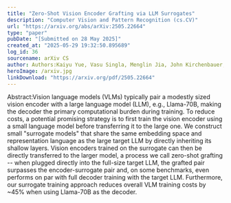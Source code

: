 ```yaml
---
title: "Zero-Shot Vision Encoder Grafting via LLM Surrogates"
description: "Computer Vision and Pattern Recognition (cs.CV)"
url: "https://arxiv.org/abs/arXiv:2505.22664"
type: "paper"
pubDate: "[Submitted on 28 May 2025]"
created_at: "2025-05-29 19:32:50.895689"
log_id: 36
sourcename: arXiv CS
author: Authors:Kaiyu Yue, Vasu Singla, Menglin Jia, John Kirchenbauer, Rifaa Qadri, Zikui Cai, Abhinav Bhatele, Furong Huang, Tom Goldstein
heroImage: /arxiv.jpg
linkDownload: "https://arxiv.org/pdf/2505.22664"
---
```


Abstract:Vision language models (VLMs) typically pair a modestly sized vision encoder with a large language model (LLM), e.g., Llama-70B, making the decoder the primary computational burden during training. To reduce costs, a potential promising strategy is to first train the vision encoder using a small language model before transferring it to the large one. We construct small "surrogate models" that share the same embedding space and representation language as the large target LLM by directly inheriting its shallow layers. Vision encoders trained on the surrogate can then be directly transferred to the larger model, a process we call zero-shot grafting -- when plugged directly into the full-size target LLM, the grafted pair surpasses the encoder-surrogate pair and, on some benchmarks, even performs on par with full decoder training with the target LLM. Furthermore, our surrogate training approach reduces overall VLM training costs by ~45% when using Llama-70B as the decoder.
